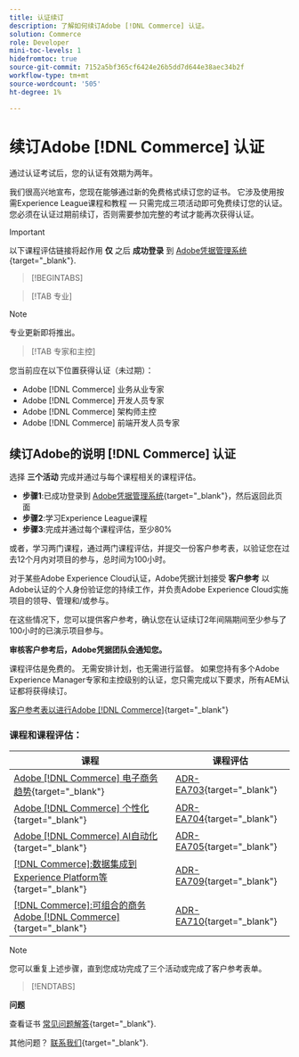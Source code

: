```yaml
---
title: 认证续订
description: 了解如何续订Adobe [!DNL Commerce] 认证。
solution: Commerce
role: Developer
mini-toc-levels: 1
hidefromtoc: true
source-git-commit: 7152a5bf365cf6424e26b5dd7d644e38aec34b2f
workflow-type: tm+mt
source-wordcount: '505'
ht-degree: 1%

---
```


# 续订Adobe [!DNL Commerce] 认证

通过认证考试后，您的认证有效期为两年。

我们很高兴地宣布，您现在能够通过新的免费格式续订您的证书。 它涉及使用按需Experience League课程和教程 — 只需完成三项活动即可免费续订您的认证。 您必须在认证过期前续订，否则需要参加完整的考试才能再次获得认证。

>[!IMPORTANT]
>
>以下课程评估链接将起作用 **仅** 之后 **成功登录** 到 [Adobe凭据管理系统](http://www.certmetrics.com/adobe){target="_blank"}.

>[!BEGINTABS]

>[!TAB 专业]

>[!NOTE]
>
>专业更新即将推出。

>[!TAB 专家和主控]

您当前应在以下位置获得认证（未过期）：

* Adobe [!DNL Commerce] 业务从业专家
* Adobe [!DNL Commerce] 开发人员专家
* Adobe [!DNL Commerce] 架构师主控
* Adobe [!DNL Commerce] 前端开发人员专家

## 续订Adobe的说明 [!DNL Commerce] 认证

选择 **三个活动** 完成并通过与每个课程相关的课程评估。

* **步骤1**:已成功登录到 [Adobe凭据管理系统](http://www.certmetrics.com/adobe){target="_blank"}，然后返回此页面
* **步骤2**:学习Experience League课程
* **步骤3**:完成并通过每个课程评估，至少80%

或者，学习两门课程，通过两门课程评估，并提交一份客户参考表，以验证您在过去12个月内对项目的参与，总时间为100小时。

对于某些Adobe Experience Cloud认证，Adobe凭据计划接受 **客户参考** 以Adobe认证的个人身份验证您的持续工作，并负责Adobe Experience Cloud实施项目的领导、管理和/或参与。

在这些情况下，您可以提供客户参考，确认您在认证续订2年间隔期间至少参与了100小时的已演示项目参与。

**审核客户参考后，Adobe凭据团队会通知您。**

课程评估是免费的。 无需安排计划，也无需进行监督。 如果您持有多个Adobe Experience Manager专家和主控级别的认证，您只需完成以下要求，所有AEM认证都将获得续订。

[客户参考表以进行Adobe [!DNL Commerce]](https://www.certmetrics.com/adobe/candidate/caveon_sso_adobe.aspx?ssoLogin=true&amp;eid=ADR-EA700){target="_blank"}

### 课程和课程评估：

| 课程 | 课程评估 |
| ------- | ------- |
| [Adobe [!DNL Commerce] 电子商务趋势](https://experienceleague.adobe.com/docs/target-learn/tutorials/implementation/on-device-decisioning-overview.html?lang=en){target="_blank"} | [ADR-EA703](https://www.certmetrics.com/adobe/candidate/caveon_sso_adobe.aspx?ssoLogin=true&amp;eid=ADR-EA703){target="_blank"} |
| [Adobe [!DNL Commerce] 个性化](https://business.adobe.com/summit/2021/sessions/adobe-target-innovations-in-personalization-s901.html){target="_blank"} | [ADR-EA704](https://www.certmetrics.com/adobe/candidate/caveon_sso_adobe.aspx?ssoLogin=true&amp;eid=ADR-EA704){target="_blank"} |
| [Adobe [!DNL Commerce] AI自动化](https://experienceleague.adobe.com/?recommended=Target-D-1-2020.1.mobile){target="_blank"} | [ADR-EA705](https://www.certmetrics.com/adobe/candidate/caveon_sso_adobe.aspx?ssoLogin=true&amp;eid=ADR-EA705){target="_blank"} |
| [[!DNL Commerce]:数据集成到Experience Platform等](https://experienceleague.adobe.com/?recommended=Target-D-1-2019.1.web){target="_blank"} | [ADR-EA709](https://www.certmetrics.com/adobe/candidate/caveon_sso_adobe.aspx?ssoLogin=true&amp;eid=ADR-EA709){target="_blank"} |
| [[!DNL Commerce]:可组合的商务Adobe [!DNL Commerce]](https://experienceleague.adobe.com/?recommended=Target-D-1-2019.1.web){target="_blank"} | [ADR-EA710](https://www.certmetrics.com/adobe/candidate/caveon_sso_adobe.aspx?ssoLogin=true&amp;eid=ADR-EA710){target="_blank"} |

>[!NOTE]
>
>您可以重复上述步骤，直到您成功完成了三个活动或完成了客户参考表单。

>[!ENDTABS]

**问题**

查看证书 [常见问题解答](https://experienceleague.adobe.com/docs/certification/certification/faq.html?lang=en){target="_blank"}.

其他问题？ [联系我们](mailto:certif@adobe.com){target="_blank"}.

